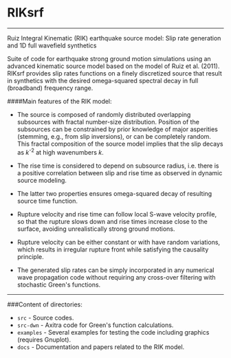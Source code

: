 # RIKsrf
-----------
Ruiz Integral Kinematic (RIK) earthquake source model: Slip rate generation and 1D full wavefield synthetics

Suite of code for earthquake strong ground motion simulations using an advanced kinematic source model based on the model of Ruiz et al. (2011). RIKsrf provides slip rates functions on a finely discretized source that result in synthetics with the desired
omega-squared spectral decay in full (broadband) frequency range.

####Main features of the RIK model:

- The source is composed of randomly distributed overlapping subsources with fractal number-size distribution.
Position of the subsources can be constrained by prior knowledge of major asperities
(stemming, e.g., from slip inversions), or can be completely random. This fractal composition of the source model implies that the slip decays as *k*<sup>-2</sup> at high wavenumbers *k*.

- The rise time is considered to depend on subsource radius, i.e. there is a positive correlation between slip and rise time
as observed in dynamic source modeling.

- The latter two properties ensures omega-squared decay of resulting source time function. 

- Rupture velocity and rise time can follow local S-wave velocity profile, so that the rupture slows down and rise times increase close to the surface, avoiding unrealistically strong ground motions.

- Rupture velocity can be either constant or with have random variations, which results in irregular rupture front while satisfying the
causality principle.

- The generated slip rates can be simply incorporated in any numerical wave propagation code without requiring any cross-over filtering with stochastic Green's functions.

------------

###Content of directories:
 - `src` - Source codes.
 - `src-dwn` - Axitra code for Green's function calculations.
 - `examples` - Several examples for testing the code including graphics (requires Gnuplot).
 - `docs` - Documentation and papers related to the RIK model.

